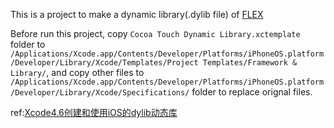 This is a project to make a dynamic library(.dylib file) of [FLEX](https://github.com/qiaoxueshi/FLEXDynamicLibProject)

Before run this project, copy `Cocoa Touch Dynamic Library.xctemplate` folder to `/Applications/Xcode.app/Contents/Developer/Platforms/iPhoneOS.platform/Developer/Library/Xcode/Templates/Project Templates/Framework & Library/`, and copy other files to `/Applications/Xcode.app/Contents/Developer/Platforms/iPhoneOS.platform/Developer/Library/Xcode/Specifications/` folder to replace orignal files.

ref:[Xcode4.6创建和使用iOS的dylib动态库](http://blog.csdn.net/hursing/article/details/8951958)